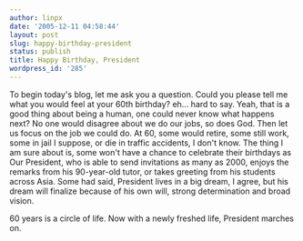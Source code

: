 ```yaml
---
author: linpx
date: '2005-12-11 04:58:44'
layout: post
slug: happy-birthday-president
status: publish
title: Happy Birthday, President
wordpress_id: '285'
---
```


To begin today's blog, let me ask you a question. Could you please tell me
what you would feel at your 60th birthday? eh... hard to say. Yeah, that is a
good thing about being a human, one could never know what happens next? No one
would disagree about we do our jobs, so does God. Then let us focus on the job
we could do. At 60, some would retire, some still work, some in jail I
suppose, or die in traffic accidents, I don't know. The thing I am sure about
is, some won't have a chance to celebrate their birthdays as Our President,
who is able to send invitations as many as 2000, enjoys the remarks from his
90-year-old tutor, or takes greeting from his students across Asia. Some had
said, President lives in a big dream, I agree, but his dream will finalize
because of his own will, strong determination and broad vision.

60 years is a circle of life. Now with a newly freshed life, President marches
on.

